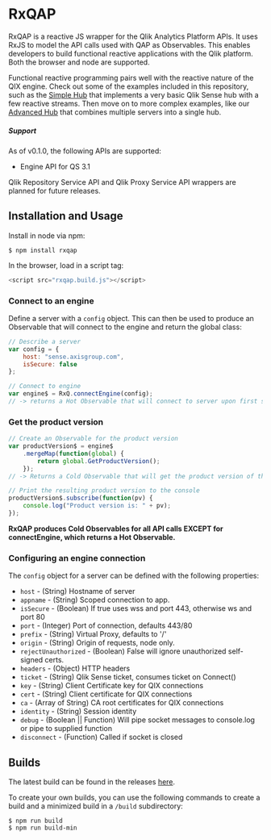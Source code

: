 # RxQAP
RxQAP is a reactive JS wrapper for the Qlik Analytics Platform APIs. It uses RxJS to model the API calls used with QAP as Observables. This enables developers to build functional reactive applications with the Qlik platform. Both the browser and node are supported. 

Functional reactive programming pairs well with the reactive nature of the QIX engine. Check out some of the examples included in this repository, such as the [Simple Hub](http://viz.axisgroup.com/simple-hub/) that implements a very basic Qlik Sense hub with a few reactive streams. Then move on to more complex examples, like our [Advanced Hub](http://viz.axisgroup.com/advanced-hub/) that combines multiple servers into a single hub.

##### Support
As of v0.1.0, the following APIs are supported:
- Engine API for QS 3.1

Qlik Repository Service API and Qlik Proxy Service API wrappers are planned for future releases.

## Installation and Usage
Install in node via npm:
```
$ npm install rxqap
```

In the browser, load in a script tag:
```javascript
<script src="rxqap.build.js"></script>
```

### Connect to an engine
Define a server with a `config` object. This can then be used to produce an Observable that will connect to the engine and return the global class:
```javascript
// Describe a server
var config = {
    host: "sense.axisgroup.com",
    isSecure: false
};

// Connect to engine
var engine$ = RxQ.connectEngine(config);
// -> returns a Hot Observable that will connect to server upon first subscription
```

### Get the product version
```javascript
// Create an Observable for the product version
var productVersion$ = engine$
    .mergeMap(function(global) {
        return global.GetProductVersion();
    });
// -> Returns a Cold Observable that will get the product version of the server

// Print the resulting product version to the console
productVersion$.subscribe(function(pv) {
    console.log("Product version is: " + pv);
});
```

**RxQAP produces Cold Observables for all API calls EXCEPT for connectEngine, which returns a Hot Observable.**

### Configuring an engine connection
The `config` object for a server can be defined with the following properties:
* `host` - (String) Hostname of server
* `appname` - (String) Scoped connection to app.
* `isSecure` - (Boolean) If true uses wss and port 443, otherwise ws and port 80
* `port` - (Integer) Port of connection, defaults 443/80
* `prefix` - (String) Virtual Proxy, defaults to '/'
* `origin` - (String) Origin of requests, node only.
* `rejectUnauthorized` - (Boolean) False will ignore unauthorized self-signed certs.
* `headers` - (Object) HTTP headers
* `ticket` - (String) Qlik Sense ticket, consumes ticket on Connect()
* `key` - (String) Client Certificate key for QIX connections
* `cert` - (String) Client certificate for QIX connections
* `ca` - (Array of String) CA root certificates for QIX connections
* `identity` - (String) Session identity  
* `debug` - (Boolean || Function) Will pipe socket messages to console.log or pipe to supplied function  
* `disconnect` - (Function) Called if socket is closed

## Builds
The latest build can be found in the releases [here](https://github.com/axisgroup/RxQAP/releases/tag/v0.1.0).

To create your own builds, you can use the following commands to create a build and a minimized build in a `/build` subdirectory:
```
$ npm run build
$ npm run build-min
```
